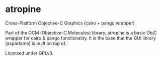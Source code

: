 atropine
======

Cross-Platform Objective-C Graphics (cairo + pango wrapper)

Part of the OCM (Objective-C Molecules) library, atropine is a basic ObjC wrapper for cairo & pango functionality. It is the base that the GUI library (aspartame) is built on top of.

Licensed under GPLv3.
